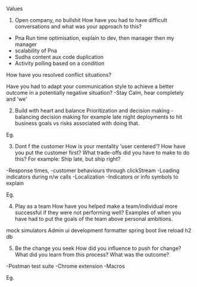 Values

1. Open company, no bullshit
How have you had to have difficult conversations and what was your approach to this?
- Pna Run time optimisation, explain to dev, then manager then my manager
- scalability of Pna
- Sudha content aux code duplication
- Activity polling based on a condition


How have you resolved conflict situations?

Have you had to adapt your communication style to achieve a better outcome in a potentially negative situation?
-Stay Calm, hear completely and 'we'


2. Build with heart and balance
Prioritization and decision making - balancing decision making for example late night deployments to hit business goals vs risks associated with doing that.

Eg.

3. Dont f the customer
How is your mentality ‘user centered’?
How have you put the customer first? What trade-offs did you have to make to do this? For example: Ship late, but ship right?

-Response times, 
-customer behaviours through clickStream
-Loading indicators during n/w calls
-Localization
-Indicators or info symbols to explain

Eg.

4. Play as a team
How have you helped make a team/individual more successful if they were not performing well? Examples of when you have had to put the goals of the team above personal ambitions.

mock simulators
Admin ui development
formatter
spring boot live reload
h2 db


5. Be the change you seek
How did you influence to push for change? What did you learn from this process? What was the outcome?

-Postman test suite
-Chrome extension
-Macros

Eg.
